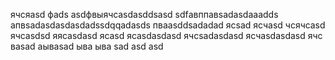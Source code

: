 ячсяasd
фads
asdфвыячсasdasddsasd
sdfавппавsadasdaaadds
апвsadasdasdasdadssdqqadasds
пваasddsadadad
ясsad
ясчasd
чсячсasd
ячсasdsd
яясasdasd
ясasd
ясasdasdasd
ячсsadasdasd
ясчasdasdasd
ячс
ваsad
аываsad
ыва
ыва
sad
asd
asd
